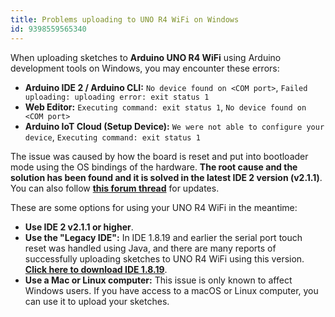 ```yaml
---
title: Problems uploading to UNO R4 WiFi on Windows
id: 9398559565340
---
```


When uploading sketches to **Arduino UNO R4 WiFi** using Arduino development tools on Windows, you may encounter these errors:

* **Arduino IDE 2 / Arduino CLI:** `No device found on <COM port>`, `Failed uploading: uploading error: exit status 1`
* **Web Editor:** `Executing command: exit status 1`, `No device found on <COM port>`
* **Arduino IoT Cloud (Setup Device):** `We were not able to configure your device`, `Executing command: exit status 1`

The issue was caused by how the board is reset and put into bootloader mode using the OS bindings of the hardware. **The root cause and the solution has been found and it is solved in the latest IDE 2 version (v2.1.1)**. You can also follow **[this forum thread](https://forum.arduino.cc/t/device-not-showing-in-com-port/1142476)** for updates.

These are some options for using your UNO R4 WiFi in the meantime:

* **Use IDE 2 v2.1.1 or higher**.
* **Use the "Legacy IDE":** In IDE 1.8.19 and earlier the serial port touch reset was handled using Java, and there are many reports of successfully uploading sketches to UNO R4 WiFi using this version. **[Click here to download IDE 1.8.19](https://downloads.arduino.cc/arduino-1.8.19-windows.exe)**.
* **Use a Mac or Linux computer:** This issue is only known to affect Windows users. If you have access to a macOS or Linux computer, you can use it to upload your sketches.
